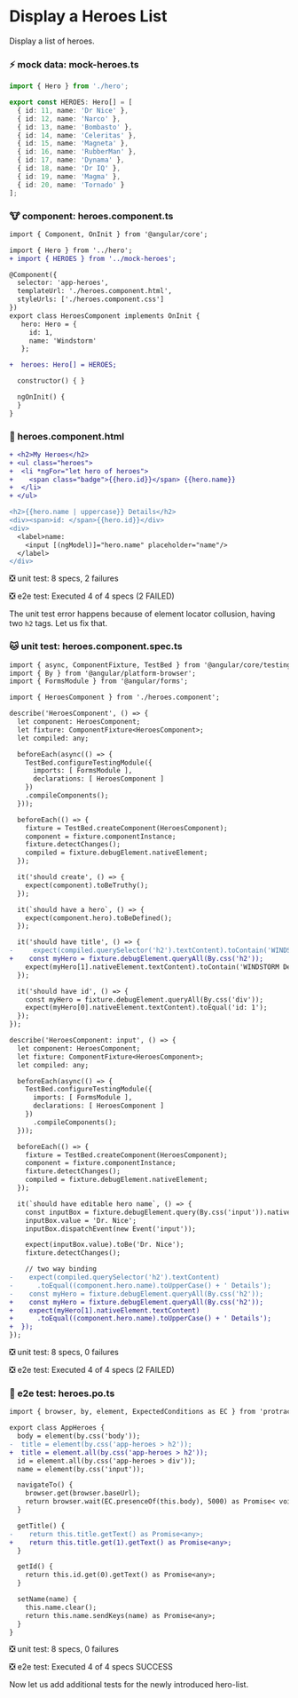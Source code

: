 # Display a Heroes List
Display a list of heroes.

### :zap: mock data: mock-heroes.ts
```typescript
import { Hero } from './hero';

export const HEROES: Hero[] = [
  { id: 11, name: 'Dr Nice' },
  { id: 12, name: 'Narco' },
  { id: 13, name: 'Bombasto' },
  { id: 14, name: 'Celeritas' },
  { id: 15, name: 'Magneta' },
  { id: 16, name: 'RubberMan' },
  { id: 17, name: 'Dynama' },
  { id: 18, name: 'Dr IQ' },
  { id: 19, name: 'Magma' },
  { id: 20, name: 'Tornado' }
];
```

### :cow: component: heroes.component.ts
```diff
import { Component, OnInit } from '@angular/core';

import { Hero } from '../hero';
+ import { HEROES } from '../mock-heroes';

@Component({
  selector: 'app-heroes',
  templateUrl: './heroes.component.html',
  styleUrls: ['./heroes.component.css']
})
export class HeroesComponent implements OnInit {
   hero: Hero = {
     id: 1,
     name: 'Windstorm'
   };

+  heroes: Hero[] = HEROES;

  constructor() { }

  ngOnInit() {
  }
}
```

### :pig: heroes.component.html
```diff
+ <h2>My Heroes</h2>
+ <ul class="heroes">
+  <li *ngFor="let hero of heroes">
+    <span class="badge">{{hero.id}}</span> {{hero.name}}
+  </li>
+ </ul>

<h2>{{hero.name | uppercase}} Details</h2>
<div><span>id: </span>{{hero.id}}</div>
<div>
  <label>name:
    <input [(ngModel)]="hero.name" placeholder="name"/>
  </label>
</div>
``` 

:negative_squared_cross_mark: unit test: 8 specs, 2 failures

:negative_squared_cross_mark: e2e test: Executed 4 of 4 specs (2 FAILED)

The unit test error happens because of element locator collusion, having two `h2` tags. Let us fix that. 

### :cat: unit test: heroes.component.spec.ts
```diff
import { async, ComponentFixture, TestBed } from '@angular/core/testing';
import { By } from '@angular/platform-browser';
import { FormsModule } from '@angular/forms';

import { HeroesComponent } from './heroes.component';

describe('HeroesComponent', () => {
  let component: HeroesComponent;
  let fixture: ComponentFixture<HeroesComponent>;
  let compiled: any;

  beforeEach(async(() => {
    TestBed.configureTestingModule({
      imports: [ FormsModule ],
      declarations: [ HeroesComponent ]
    })
    .compileComponents();
  }));

  beforeEach(() => {
    fixture = TestBed.createComponent(HeroesComponent);
    component = fixture.componentInstance;
    fixture.detectChanges();
    compiled = fixture.debugElement.nativeElement;
  });

  it('should create', () => {
    expect(component).toBeTruthy();
  });

  it(`should have a hero`, () => {
    expect(component.hero).toBeDefined();
  });

  it('should have title', () => {
-     expect(compiled.querySelector('h2').textContent).toContain('WINDSTORM Details');
+    const myHero = fixture.debugElement.queryAll(By.css('h2'));
    expect(myHero[1].nativeElement.textContent).toContain('WINDSTORM Details');
  });

  it('should have id', () => {
    const myHero = fixture.debugElement.queryAll(By.css('div'));
    expect(myHero[0].nativeElement.textContent).toEqual('id: 1');
  });
});

describe('HeroesComponent: input', () => {
  let component: HeroesComponent;
  let fixture: ComponentFixture<HeroesComponent>;
  let compiled: any;

  beforeEach(async(() => {
    TestBed.configureTestingModule({
      imports: [ FormsModule ],
      declarations: [ HeroesComponent ]
    })
      .compileComponents();
  }));

  beforeEach(() => {
    fixture = TestBed.createComponent(HeroesComponent);
    component = fixture.componentInstance;
    fixture.detectChanges();
    compiled = fixture.debugElement.nativeElement;
  });

  it(`should have editable hero name`, () => {
    const inputBox = fixture.debugElement.query(By.css('input')).nativeElement;
    inputBox.value = 'Dr. Nice';
    inputBox.dispatchEvent(new Event('input'));

    expect(inputBox.value).toBe('Dr. Nice');
    fixture.detectChanges();

    // two way binding
-    expect(compiled.querySelector('h2').textContent)
-      .toEqual((component.hero.name).toUpperCase() + ' Details');
-    const myHero = fixture.debugElement.queryAll(By.css('h2'));
+    const myHero = fixture.debugElement.queryAll(By.css('h2'));
+    expect(myHero[1].nativeElement.textContent)
+      .toEqual((component.hero.name).toUpperCase() + ' Details');
+  });
});
```

:negative_squared_cross_mark: unit test: 8 specs, 0 failures

:negative_squared_cross_mark: e2e test: Executed 4 of 4 specs (2 FAILED)

### :dog: e2e test: heroes.po.ts
```diff
import { browser, by, element, ExpectedConditions as EC } from 'protractor';

export class AppHeroes {
  body = element(by.css('body'));
-  title = element(by.css('app-heroes > h2'));
+  title = element.all(by.css('app-heroes > h2'));
  id = element.all(by.css('app-heroes > div'));
  name = element(by.css('input'));

  navigateTo() {
    browser.get(browser.baseUrl);
    return browser.wait(EC.presenceOf(this.body), 5000) as Promise< void>;
  }

  getTitle() {
-    return this.title.getText() as Promise<any>;
+    return this.title.get(1).getText() as Promise<any>;
  }

  getId() {
    return this.id.get(0).getText() as Promise<any>;
  }

  setName(name) {
    this.name.clear();
    return this.name.sendKeys(name) as Promise<any>;
  }
}
```

:negative_squared_cross_mark: unit test: 8 specs, 0 failures

:negative_squared_cross_mark: e2e test: Executed 4 of 4 specs SUCCESS

Now let us add additional tests for the newly introduced hero-list. 
